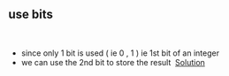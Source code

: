 ## use bits
​
- since only 1 bit is used ( ie 0 , 1 ) ie 1st bit of an integer
- we can use the 2nd bit to store the result
​
[Solution](https://leetcode.com/problems/game-of-life/discuss/73230/C%2B%2B-O(1)-space-O(mn)-time)
